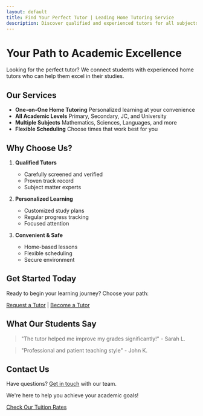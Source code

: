 ```yaml
---
layout: default
title: Find Your Perfect Tutor | Leading Home Tutoring Service
description: Discover qualified and experienced tutors for all subjects. Start your learning journey today with our personalized home tutoring services.
---
```


# Your Path to Academic Excellence

Looking for the perfect tutor? We connect students with experienced home tutors who can help them excel in their studies.

## Our Services

- **One-on-One Home Tutoring**
  Personalized learning at your convenience
- **All Academic Levels**
  Primary, Secondary, JC, and University
- **Multiple Subjects**
  Mathematics, Sciences, Languages, and more
- **Flexible Scheduling**
  Choose times that work best for you

## Why Choose Us?

1. **Qualified Tutors**
   - Carefully screened and verified
   - Proven track record
   - Subject matter experts

2. **Personalized Learning**
   - Customized study plans
   - Regular progress tracking
   - Focused attention

3. **Convenient & Safe**
   - Home-based lessons
   - Flexible scheduling
   - Secure environment

## Get Started Today

Ready to begin your learning journey? Choose your path:

[Request a Tutor](/request-tutor) | [Become a Tutor](/become-tutor)

## What Our Students Say

> "The tutor helped me improve my grades significantly!" - Sarah L.

> "Professional and patient teaching style" - John K.

## Contact Us

Have questions? [Get in touch](/contact-us) with our team.

We're here to help you achieve your academic goals!

[Check Our Tuition Rates](/tuition-fee)
